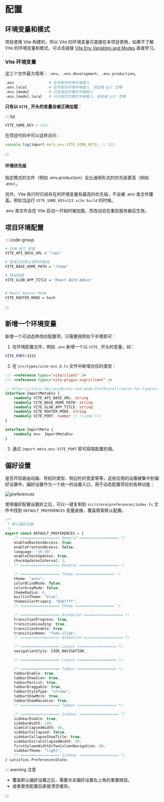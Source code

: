 # 配置

## 环境变量和模式

项目使用 Vite 构建的，所以 Vite 的环境变量可直接在本项目使用，如果不了解 Vite 的环境变量和模式，可点击链接 [Vite Env Variables and Modes](https://vitejs.dev/guide/env-and-mode.html) 直接学习。

### Vite 环境变量

这三个文件最为常用： `.env`、`.env.development`、`.env.production`。

```bash
.env                # 在所有的环境中被载入
.env.local          # 在所有的环境中被载入，但会被 git 忽略
.env.[mode]         # 只在指定的模式中被载入
.env.[mode].local   # 只在指定的模式中被载入，但会被 git 忽略
```

**只有以 `VITE_` 开头的变量会被正确加载**：

::: tip

```ts
VITE_SOME_KEY = 123;
```

在项目代码中可以这样访问：

```ts
console.log(import.meta.env.VITE_SOME_KEY); // 123
```

:::

#### 环境优先级

指定模式的文件（例如 .env.production）会比通用形式的优先级更高（例如 .env）。

另外，Vite 执行时已经存在的环境变量有最高的优先级，不会被 .env 类文件覆盖。例如当运行 `VITE_SOME_KEY=123 vite build` 的时候。

.env 类文件会在 Vite 启动一开始时被加载，而改动会在重启服务器后生效。

## 项目环境配置

::: code-group

```bash [.env]
# 后端 API 前缀
VITE_API_BASE_URL = "/api"

# 登录之后默认调转的路由
VITE_BASE_HOME_PATH = "/home"

# 网站标题
VITE_GLOB_APP_TITLE = "React Antd Admin"

```

```bash [.env.development]

```

```bash [.env.production]
# React Router Mode
VITE_ROUTER_MODE = hash
```

:::

## 新增一个环境变量

新增一个可动态修改的配置项，只需要按照如下步骤即可：

1. 在环境配置文件，例如 `.env` 新增一个以 `VITE_` 开头的变量，如：

```bash
VITE_PORT=3333
```

2. 在 `src/types/vite-env.d.ts` 文件中新增对应的类型：

```ts
/// <reference types="vite/client" />
/// <reference types="vite-plugin-svgr/client" />

// https://vitejs.dev/guide/env-and-mode.html#intellisense-for-typescript
interface ImportMetaEnv {
	readonly VITE_API_BASE_URL: string
	readonly VITE_BASE_HOME_PATH: string
	readonly VITE_GLOB_APP_TITLE: string
	readonly VITE_ROUTER_MODE: string
	readonly VITE_PORT: number // [!code ++]
}

interface ImportMeta {
	readonly env: ImportMetaEnv
}
```

3. 通过 `import.meta.env.VITE_PORT` 即可获取配置的值。

## 偏好设置

是否开启路由动画、导航的类型、侧边栏的宽度等等，这些应用的设置被集中到偏好设置中，偏好设置作为一个统一的设置入口，用于动态配置项目的各种功能：

![preferences](/guide/preferences.png)

使用偏好配置设置好之后，可以一键复制到 `src/store/preferences/index.ts` 文件中找到 `DEFAULT_PREFERENCES` 变量直接，覆盖框架默认配置。

```ts
/**
 * 默认偏好设置
 */
export const DEFAULT_PREFERENCES = {
	/* ================== General ================== */
	enabledBackendAccess: true,
	enableFrontendAceess: false,
	language: "zh-CN",
	enableCheckUpdates: true,
	checkUpdatesInterval: 1,
	/* ================== General ================== */

	/* ================== Theme ================== */
	theme: "auto",
	colorBlindMode: false,
	colorGrayMode: false,
	themeRadius: 6,
	builtinTheme: "blue",
	themeColorPrimary: "#1677ff",
	/* ================== Theme ================== */

	/* ================== Animation ================== */
	transitionProgress: true,
	transitionLoading: true,
	transitionEnable: true,
	transitionName: "fade-slide",
	/* ================== Animation ================== */

	/* ================== Layout ================== */
	navigationStyle: SIDE_NAVIGATION,

	/* ================== Layout ================== */

	/* ================== Tabbar ================== */
	tabbarEnable: true,
	tabbarShowIcon: true,
	tabbarPersist: true,
	tabbarDraggable: true,
	tabbarStyleType: "chrome",
	tabbarShowMore: true,
	tabbarShowMaximize: true,
	/* ================== Tabbar ================== */

	/* ================== Sidebar ================== */
	sidebarEnable: true,
	sidebarWidth: 210,
	sideCollapsedWidth: 56,
	sidebarCollapsed: false,
	sidebarCollapseShowTitle: true,
	sidebarExtraCollapsedWidth: 48,
	firstColumnWidthInTwoColumnNavigation: 80,
	sidebarTheme: "light",
	/* ================== Sidebar ================== */
} satisfies PreferencesState;
```

::: warning 注意

- 覆盖默认偏好设置之后，需要点击偏好设置右上角的重置按钮。
- 或者更改配置后直接清空缓存。

:::
